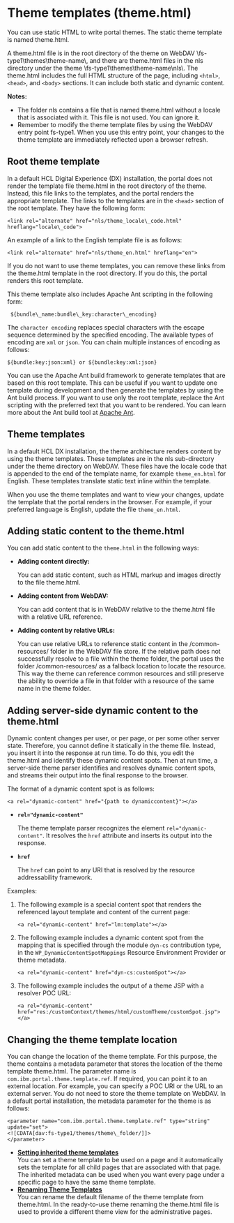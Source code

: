 # Theme templates \(theme.html\)

You can use static HTML to write portal themes. The static theme template is named theme.html.

A theme.html file is in the root directory of the theme on WebDAV \\fs-type1\\themes\\theme-name\\, and there are theme.html files in the nls directory under the theme \\fs-type1\\themes\\theme-name\\nls\\. The theme.html includes the full HTML structure of the page, including `<html>`, `<head>`, and `<body>` sections. It can include both static and dynamic content.

**Notes:**

-   The folder nls contains a file that is named theme.html without a locale that is associated with it. This file is not used. You can ignore it.
-   Remember to modify the theme template files by using the WebDAV entry point fs-type1. When you use this entry point, your changes to the theme template are immediately reflected upon a browser refresh.

## Root theme template

In a default HCL Digital Experience (DX) installation, the portal does not render the template file theme.html in the root directory of the theme. Instead, this file links to the templates, and the portal renders the appropriate template. The links to the templates are in the `<head>` section of the root template. They have the following form:

```
<link rel="alternate" href="nls/theme_locale\_code.html" hreflang="locale\_code">
```

An example of a link to the English template file is as follows:

```
<link rel="alternate" href="nls/theme_en.html" hreflang="en">

```

If you do not want to use theme templates, you can remove these links from the theme.html template in the root directory. If you do this, the portal renders this root template.

This theme template also includes Apache Ant scripting in the following form:

```
 ${bundle\_name:bundle\_key:character\_encoding}
```

The `character encoding` replaces special characters with the escape sequence determined by the specified encoding. The available types of encoding are `xml` or `json`. You can chain multiple instances of encoding as follows:

```
${bundle:key:json:xml} or ${bundle:key:xml:json}
```

You can use the Apache Ant build framework to generate templates that are based on this root template. This can be useful if you want to update one template during development and then generate the templates by using the Ant build process. If you want to use only the root template, replace the Ant scripting with the preferred text that you want to be rendered. You can learn more about the Ant build tool at [Apache Ant](http://ant.apache.org/).

## Theme templates

In a default HCL DX installation, the theme architecture renders content by using the theme templates. These templates are in the nls sub-directory under the theme directory on WebDAV. These files have the locale code that is appended to the end of the template name, for example `theme_en.html` for English. These templates translate static text inline within the template.

When you use the theme templates and want to view your changes, update the template that the portal renders in the browser. For example, if your preferred language is English, update the file `theme_en.html`.

## Adding static content to the theme.html

You can add static content to the `theme.html` in the following ways:

-   **Adding content directly:**

    You can add static content, such as HTML markup and images directly to the file theme.html.

-   **Adding content from WebDAV:**

    You can add content that is in WebDAV relative to the theme.html file with a relative URL reference.

-   **Adding content by relative URLs:**

    You can use relative URLs to reference static content in the /common-resources/ folder in the WebDAV file store. If the relative path does not successfully resolve to a file within the theme folder, the portal uses the folder /common-resources/ as a fallback location to locate the resource. This way the theme can reference common resources and still preserve the ability to override a file in that folder with a resource of the same name in the theme folder.


## Adding server-side dynamic content to the theme.html

Dynamic content changes per user, or per page, or per some other server state. Therefore, you cannot define it statically in the theme file. Instead, you insert it into the response at run time. To do this, you edit the theme.html and identify these dynamic content spots. Then at run time, a server-side theme parser identifies and resolves dynamic content spots, and streams their output into the final response to the browser.

The format of a dynamic content spot is as follows:

```
<a rel="dynamic-content" href="{path to dynamiccontent}"></a>
```

-   **`rel="dynamic-content"`**

    The theme template parser recognizes the element `rel="dynamic-content"`. It resolves the `href` attribute and inserts its output into the response.

-   **`href`**

    The `href` can point to any URI that is resolved by the resource addressability framework.


Examples:

1.  The following example is a special content spot that renders the referenced layout template and content of the current page:

    ```
    <a rel="dynamic-content" href="lm:template"></a>
    ```

2.  The following example includes a dynamic content spot from the mapping that is specified through the module `dyn-cs` contribution type, in the `WP_DynamicContentSpotMappings` Resource Environment Provider or theme metadata.

    ```
    <a rel="dynamic-content" href="dyn-cs:customSpot"></a>
    ```

3.  The following example includes the output of a theme JSP with a resolver POC URL:

    ```
    <a rel="dynamic-content" href="res:/customContext/themes/html/customTheme/customSpot.jsp"></a> 
    ```


## Changing the theme template location

You can change the location of the theme template. For this purpose, the theme contains a metadata parameter that stores the location of the theme template theme.html. The parameter name is `com.ibm.portal.theme.template.ref`. If required, you can point it to an external location. For example, you can specify a POC URI or the URL to an external server. You do not need to store the theme template on WebDAV. In a default portal installation, the metadata parameter for the theme is as follows:

```
<parameter name="com.ibm.portal.theme.template.ref" type="string" update="set">
<![CDATA[dav:fs-type1/themes/theme\_folder/]]>
</parameter>
```

-   **[Setting inherited theme templates](rwd_set_inherited_theme_template.md)**  
You can set a theme template to be used on a page and it automatically sets the template for all child pages that are associated with that page. The inherited metadata can be used when you want every page under a specific page to have the same theme template.
-   **[Renaming Theme Templates](rwd_renamethemetemp.md)**  
You can rename the default filename of the theme template from theme.html. In the ready-to-use theme renaming the theme.html file is used to provide a different theme view for the administrative pages.


